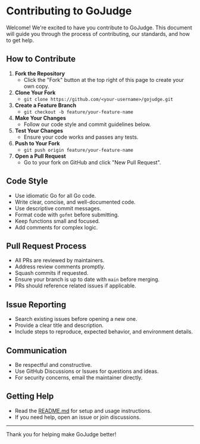 # Contributing to GoJudge

Welcome! We're excited to have you contribute to GoJudge. This document will guide you through the process of contributing, our standards, and how to get help.

## How to Contribute

1. **Fork the Repository**
   - Click the "Fork" button at the top right of this page to create your own copy.
2. **Clone Your Fork**
   - `git clone https://github.com/<your-username>/gojudge.git`
3. **Create a Feature Branch**
   - `git checkout -b feature/your-feature-name`
4. **Make Your Changes**
   - Follow our code style and commit guidelines below.
5. **Test Your Changes**
   - Ensure your code works and passes any tests.
6. **Push to Your Fork**
   - `git push origin feature/your-feature-name`
7. **Open a Pull Request**
   - Go to your fork on GitHub and click "New Pull Request".

## Code Style

- Use idiomatic Go for all Go code.
- Write clear, concise, and well-documented code.
- Use descriptive commit messages.
- Format code with `gofmt` before submitting.
- Keep functions small and focused.
- Add comments for complex logic.

## Pull Request Process

- All PRs are reviewed by maintainers.
- Address review comments promptly.
- Squash commits if requested.
- Ensure your branch is up to date with `main` before merging.
- PRs should reference related issues if applicable.

## Issue Reporting

- Search existing issues before opening a new one.
- Provide a clear title and description.
- Include steps to reproduce, expected behavior, and environment details.

## Communication

- Be respectful and constructive.
- Use GitHub Discussions or Issues for questions and ideas.
- For security concerns, email the maintainer directly.

## Getting Help

- Read the [README.md](README.md) for setup and usage instructions.
- If you need help, open an issue or join discussions.

---

Thank you for helping make GoJudge better!

